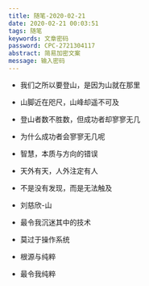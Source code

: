 ```yaml
---
title: 随笔-2020-02-21
date: 2020-02-21 00:03:51
tags: 随笔
keywords: 文章密码
password: CPC-2721304117
abstract: 简易加密文案
message: 输入密码
---
```


* 我们之所以要登山，是因为山就在那里

* 山脚近在咫尺，山峰却遥不可及

* 登山者数不胜数，但成功者却寥寥无几

* 为什么成功者会寥寥无几呢

* 智慧，本质与方向的错误

* 天外有天，人外注定有人

* 不是没有发现，而是无法触及

* 刘慈欣-山

* 最令我沉迷其中的技术

* 莫过于操作系统

* 根源与纯粹

* 最令我纯粹

